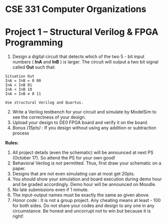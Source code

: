 
# CSE 331 Computer Organizations

# Project 1 – Structural Verilog & FPGA Programming

1. Design a digital circuit that detects which of the two 5 - bit input numbers
    ( **InA** and **InB** ) is larger. The circuit will output a two bit signal called **Out**
    such that:

```
Situation Out
InA = InB = 0 00
InA > InB 01
InA < InB 10
InA = InB ≠ 0 11
```
```
Use structural Verilog and Quartus.
```
2. Write a Verilog testbench for your circuit and simulate by ModelSim to see
    the correctness of your design.
3. Upload your design to DE0 FPGA board and verify it on the board.
4. _Bonus (15pts)_ : If you design without using any addition or subtraction
    process

**Rules:**

1. All project details (even the schematic) will be announced at next PS
    (October 17). So attend the PS for your own good!
2. Behavioral Verilog is not permitted. Thus, first draw your schematic on a
    paper.
3. Designs that are not even simulating can at most get 20pts.
4. You should show your simulation and board execution during demo hour
    and be graded accordingly. Demo hour will be announced on Moodle.
5. No late submissions even if 1 minute.
6. The input-output names must be exactly the same as given above.
7. _Honor code_ : It is not a group project. Any cheating means at least - 100 for
    both sides. Do not share your codes and design to any one in any
    circumstance. Be honest and uncorrupt not to win but because it is right!


